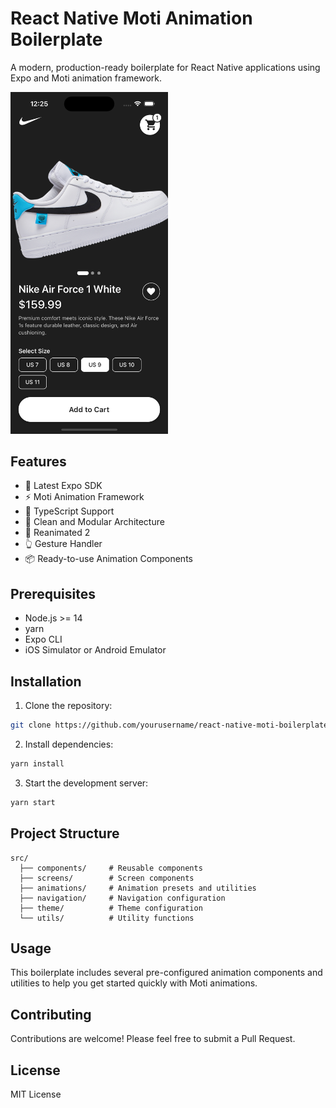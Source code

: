 # React Native Moti Animation Boilerplate

A modern, production-ready boilerplate for React Native applications using Expo and Moti animation framework.

<img src="documentation/Simulator%20Screenshot%20-%20iPhone%2015%20-%202025-02-17%20at%2000.25.32.png" width="50%" alt="App Screenshot">

## Features

- 🚀 Latest Expo SDK
- ⚡ Moti Animation Framework
- 📱 TypeScript Support
- 🎨 Clean and Modular Architecture
- 🔄 Reanimated 2
- 👆 Gesture Handler
- 📦 Ready-to-use Animation Components

## Prerequisites

- Node.js >= 14
- yarn
- Expo CLI
- iOS Simulator or Android Emulator

## Installation

1. Clone the repository:
```bash
git clone https://github.com/yourusername/react-native-moti-boilerplate.git
```

2. Install dependencies:
```bash
yarn install
```

3. Start the development server:
```bash
yarn start
```

## Project Structure

```
src/
  ├── components/     # Reusable components
  ├── screens/        # Screen components
  ├── animations/     # Animation presets and utilities
  ├── navigation/     # Navigation configuration
  ├── theme/          # Theme configuration
  └── utils/          # Utility functions
```

## Usage

This boilerplate includes several pre-configured animation components and utilities to help you get started quickly with Moti animations.

## Contributing

Contributions are welcome! Please feel free to submit a Pull Request.

## License

MIT License
